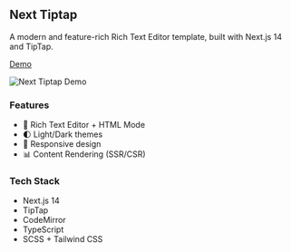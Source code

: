 ## Next Tiptap

A modern and feature-rich Rich Text Editor template, built with Next.js 14 and TipTap.

[Demo](https://next-tiptap.vercel.app/)

![Next Tiptap Demo](https://i.imgur.com/WW1QbSW.png)

### Features

- 📝 Rich Text Editor + HTML Mode
- 🌓 Light/Dark themes
- 📱 Responsive design
- 📊 Content Rendering (SSR/CSR)

### Tech Stack

- Next.js 14
- TipTap
- CodeMirror
- TypeScript
- SCSS + Tailwind CSS
